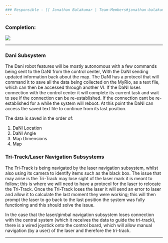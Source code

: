 ```yaml
---
### Responsible - [[ Jonathan Balakumar | Team-Members#jonathan-balakumar ]]
---
```


### Completion: 
<p align="left">
<img src="https://github.com/lboroEESE-16ELD002/I-ProjectDocs/blob/master/Portfolio%20SC/Update%20github%20percentage%20bar/100%25%20updated.PNG">
</p>

---

### Dani Subsystem
The Dani robot features will be mostly autonomous with a few commands being sent to the DaNI from the control center, With the DaNI sending updated information back about the map. The DaNI has a protocol that will command it to save all the data being collected on the MyRio, as a text file, which can then be accessed through another VI. If the DaNI loses connection with the control center it will complete its current task and wait to see if the connection can be re-established. If the connection cant be re-established for a while the system will reboot. At this point the DaNI can access the saved text file to continue from its last position. 

The data is saved in the order of: 
1. DaNI Location
2. DaNI Angle
3. Map Dimensions
4. Map

### Tri-Track/Laser Navigation Subsystems
The Tri-Track is being navigated by the laser navigation subsystem, whilst also using its camera to identify items such as the black box. The issue that may arise is the Tri-Track may lose sight of the laser mark it is meant to follow; this is where we will need to have a protocol for the laser to relocate the Tri-Track. Once the Tri-Track loses the laser it will send an error to laser and allow it to calculate the last moment they were working; this will then prompt the laser to go back to the last position the system was fully functioning and this should solve the issue.

In the case that the laser/gimbal navigation subsystem loses connection with the central system (which it receives the data to guide the tri-track), there is a wired joystick onto the control board, which will allow manual navigation (by a user) of the laser and therefore the tri-track.

---